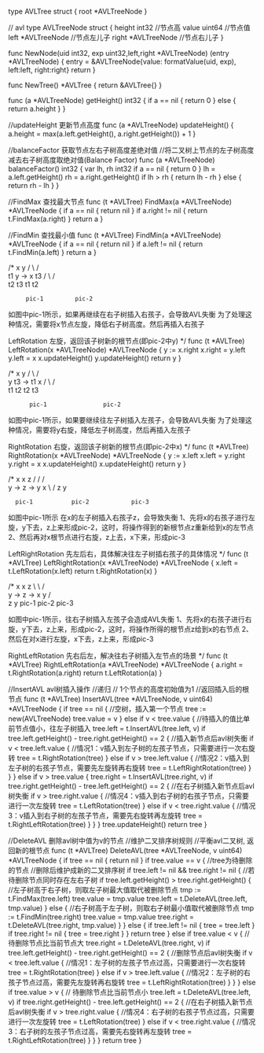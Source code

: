 type AVLTree struct {
	root *AVLTreeNode
}

// avl
type AVLTreeNode struct {
	height int32        //节点高
	value  uint64       //节点值
	left   *AVLTreeNode //节点左儿子
	right  *AVLTreeNode //节点右儿子
}

func NewNode(uid int32, exp uint32,left,right *AVLTreeNode) (entry *AVLTreeNode) {
	entry = &AVLTreeNode{value: formatValue(uid, exp), left:left, right:right}
	return
}

func NewTree() *AVLTree {
	return &AVLTree{}
}

func (a *AVLTreeNode) getHeight() int32 {
	if a == nil {
		return 0
	} else {
		return a.height
	}
}

//updateHeight 更新节点高度
func (a *AVLTreeNode) updateHeight() {
	a.height = max(a.left.getHeight(), a.right.getHeight()) + 1
}

//balanceFactor 获取节点左右子树高度差绝对值
//将二叉树上节点的左子树高度减去右子树高度取绝对值(Balance Factor)
func (a *AVLTreeNode) balanceFactor() int32 {
	var lh, rh int32
	if a == nil {
		return 0
	}
	lh = a.left.getHeight()
	rh = a.right.getHeight()
	if lh > rh {
		return lh - rh
	} else {
		return rh - lh
	}
}

//FindMax 查找最大节点
func (t *AVLTree) FindMax(a *AVLTreeNode) *AVLTreeNode {
	if a == nil {
		return nil
	}
	if a.right != nil {
		return t.FindMax(a.right)
	}
	return a
}

//FindMin 查找最小值
func (t *AVLTree) FindMin(a *AVLTreeNode) *AVLTreeNode {
	if a == nil {
		return nil
	}
	if a.left != nil {
		return t.FindMin(a.left)
	}
	return a
}

/*
		   x             y
		  / \           / \
		t1   y  ->     x   t3
            / \       / \
           t2 t3     t1 t2

         pic-1         pic-2

如图中pic-1所示，如果再继续在右子树插入右孩子，会导致AVL失衡
为了处理这种情况，需要将x节点左旋，降低右子树高度。然后再插入右孩子

LeftRotation 左旋，返回该子树新的根节点(即pic-2中y)
*/
func (t *AVLTree) LeftRotation(x *AVLTreeNode) *AVLTreeNode {
	y := x.right
	x.right = y.left
	y.left = x
	x.updateHeight()
	y.updateHeight()
	return y
}

/*
			x                  y
           / \               /  \
          y   t3    ->      t1   x
         / \                    /  \
        t1  t2                 t2  t3

          pic-1                pic-2

如图中pic-1所示，如果要继续往左子树插入左孩子，会导致AVL失衡
为了处理这种情况，需要将y右旋，降低左子树高度，然后再插入左孩子

RightRotation 右旋，返回该子树新的根节点(即pic-2中x)
*/
func (t *AVLTree) RightRotation(x *AVLTreeNode) *AVLTreeNode {
	y := x.left
	x.left = y.right
	y.right = x
	x.updateHeight()
	x.updateHeight()
	return y
}

/*
		x                x              z
       /                /              / \
      y      ->        z      ->      y   x
       \              /
        z            y

      pic-1           pic-2            pic-3

如图中pic-1所示 在x的左子树插入右孩子z，会导致失衡
1、先将x的右孩子进行左旋，y下去，z上来形成pic-2，这时，将操作得到的新根节点z重新给到x的左节点
2、然后再对x根节点进行右旋，z上去，x下来，形成pic-3

LeftRightRotation 先左后右，具体解决往左子树插右孩子的具体情况
*/
func (t *AVLTree) LeftRightRotation(x *AVLTreeNode) *AVLTreeNode {
	x.left = t.LeftRotation(x.left)
	return t.RightRotation(x)
}

/*
         x	            x             z
          \              \           / \
          y    ->        z     ->   x   y
         /                \
        z                 y
       pic-1           pic-2         pic-3

如图中pic-1所示，往右子树插入左孩子会造成AVL失衡
1、先将x的右孩子进行右旋，y下去，z上来，形成pic-2，这时，将操作所得的根节点z给到x的右节点
2、然后在对x进行左旋，x下去，z上来，形成pic-3

RightLeftRotation 先右后左，解决往右子树插入左节点的场景
*/
func (t *AVLTree) RightLeftRotation(a *AVLTreeNode) *AVLTreeNode {
	a.right = t.RightRotation(a.right)
	return t.LeftRotation(a)
}

//InsertAVL avl树插入操作
//递归
// 1个节点的高度初始值为1
//返回插入后的根节点
func (t *AVLTree) InsertAVL(tree *AVLTreeNode, v uint64) *AVLTreeNode {
	if tree == nil { //空树，插入第一个节点
		tree := new(AVLTreeNode)
		tree.value = v
	} else if v < tree.value { //待插入的值比单前节点值小，往左子树插入
		tree.left = t.InsertAVL(tree.left, v)
		if tree.left.getHeight() - tree.right.getHeight() == 2 { //插入新节点后avl树失衡
			if v < tree.left.value { //情况1：v插入到左子树的左孩子节点，只需要进行一次右旋转
				tree = t.RightRotation(tree)
			} else if v > tree.left.value { //情况2：v插入到左子树的右孩子节点，需要先左旋转再右旋转
				tree = t.LeftRightRotation(tree)
			}
		}
	} else if v > tree.value {
		tree.right = t.InsertAVL(tree.right, v)
		if tree.right.getHeight() - tree.left.getHeight() == 2 { //在右子树插入新节点后avl树失衡
			if v > tree.right.value { //情况4：v插入到右子树的右孩子节点，只需要进行一次左旋转
				tree = t.LeftRotation(tree)
			} else if v < tree.right.value { //情况3：v插入到右子树的左孩子节点，需要先右旋转再左旋转
				tree = t.RightLeftRotation(tree)
			}
		}
	}
	tree.updateHeight()
	return tree
}

//DeleteAVL 删除avl树中值为v的节点
//维护二叉排序树规则
//平衡avl二叉树, 返回新的根节点
func (t *AVLTree) DeleteAVL(tree *AVLTreeNode, v uint64) *AVLTreeNode {
	if tree == nil {
		return nil
	}
	if tree.value == v { //tree为待删除的节点
		//删除后维护成新的二叉排序树
		if tree.left != nil && tree.right != nil { //若待删除节点同时存在左右子树
			if tree.left.getHeight() > tree.right.getHeight() { //左子树高于右子树，则取左子树最大值取代被删除节点
				tmp := t.FindMax(tree.left)
				tree.value = tmp.value
				tree.left = t.DeleteAVL(tree.left, tmp.value)
			} else { //右子树高于左子树，则取右子树最小值取代被删除节点
				tmp := t.FindMin(tree.right)
				tree.value = tmp.value
				tree.right = t.DeleteAVL(tree.right, tmp.value)
			}
		} else {
			if tree.left != nil {
				tree = tree.left
			}
			if tree.right != nil {
				tree = tree.right
			}
		}
		return tree
	} else if tree.value < v { // 待删除节点比当前节点大
		tree.right = t.DeleteAVL(tree.right, v)
		if tree.left.getHeight() - tree.right.getHeight() == 2 { //删除节点后avl树失衡
			if v < tree.left.value { //情况1：左子树的左孩子节点过高，只需要进行一次右旋转
				tree = t.RightRotation(tree)
			} else if v > tree.left.value { //情况2：左子树的右孩子节点过高，需要先左旋转再右旋转
				tree = t.LeftRightRotation(tree)
			}
		}
	} else if tree.value > v { // 待删除节点比当前节点小
		tree.left = t.DeleteAVL(tree.left, v)
		if tree.right.getHeight() - tree.left.getHeight() == 2 { //在右子树插入新节点后avl树失衡
			if v > tree.right.value { //情况4：右子树的右孩子节点过高，只需要进行一次左旋转
				tree = t.LeftRotation(tree)
			} else if v < tree.right.value { //情况3：右子树的左孩子节点过高，需要先右旋转再左旋转
				tree = t.RightLeftRotation(tree)
			}
		}
	}
	return tree
}

